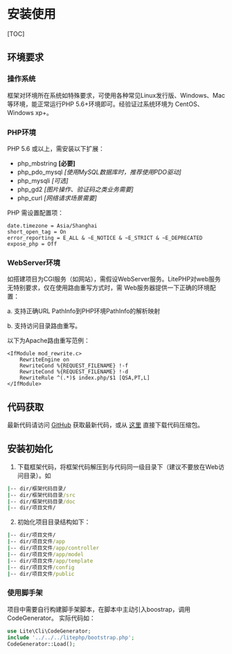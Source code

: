 # 安装使用

[TOC]

## 环境要求
### 操作系统
框架对环境所在系统如特殊要求，可使用各种常见Linux发行版、Windows、Mac等环境，能正常运行PHP 5.6+环境即可。经验证过系统环境为 CentOS、Windows xp+。

### PHP环境
PHP 5.6 或以上，需安装以下扩展：
- php_mbstring **[必要]**
- php_pdo_mysql *[使用MySQL数据库时，推荐使用PDO驱动]*
- php_mysqli *[可选]*
- php_gd2  *[图片操作、验证码之类业务需要]*
- php_curl  *[网络请求场景需要]*

PHP 需设置配置项：
``` apacheconfig
date.timezone = Asia/Shanghai
short_open_tag = On
error_reporting = E_ALL & ~E_NOTICE & ~E_STRICT & ~E_DEPRECATED
expose_php = Off
```

### WebServer环境
如搭建项目为CGI服务（如网站），需假设WebServer服务。LitePHP对web服务无特别要求，仅在使用路由重写方式时，需
Web服务器提供一下正确的环境配置：

a. 支持正确URL PathInfo到PHP环境PathInfo的解析映射

b. 支持访问目录路由重写。

以下为Apache路由重写范例：
``` apacheconfig
<IfModule mod_rewrite.c>
	RewriteEngine on
	RewriteCond %{REQUEST_FILENAME} !-f
	RewriteCond %{REQUEST_FILENAME} !-d
	RewriteRule ^(.*)$ index.php/$1 [QSA,PT,L]
</IfModule>
```

## 代码获取

最新代码请访问 [GitHub](https://github.com/sasumi/litephp) 获取最新代码，或从 [这里](https://github.com/sasumi/litephp/archive/master.zip) 直接下载代码压缩包。

## 安装初始化

1. 下载框架代码，将框架代码解压到与代码同一级目录下（建议不要放在Web访问目录）。如
  ```cmd
  |-- dir/框架代码目录/
  |-- dir/框架代码目录/src
  |-- dir/框架代码目录/doc
  |-- dir/项目文件/
  ```

2. 初始化项目目录结构如下：
  ```cmd
  |-- dir/项目文件/
  |-- dir/项目文件/app
  |-- dir/项目文件/app/controller
  |-- dir/项目文件/app/model
  |-- dir/项目文件/app/template
  |-- dir/项目文件/config
  |-- dir/项目文件/public
  ```

### 使用脚手架
项目中需要自行构建脚手架脚本，在脚本中主动引入boostrap，调用CodeGenerator。
实际代码如：
``` PHP
use Lite\Cli\CodeGenerator;
include '../../../litephp/bootstrap.php';
CodeGenerator::Load();
```